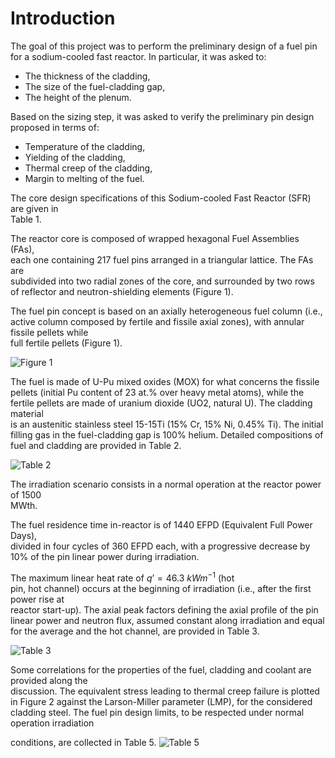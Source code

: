 # Introduction

The	goal of	this project was to perform the preliminary design of a fuel pin	for	a sodium-cooled fast reactor.
In particular, it was asked to:
*   The	thickness	of	the	cladding,
*   The	size	of	the	fuel-cladding	gap,
*   The	height	of	the	plenum.

Based	 on	 the	 sizing	 step,	 it was 	 asked	 to	 verify the	 preliminary	 pin	 design	
proposed	in	terms	of:
*   Temperature of	the	cladding,
*   Yielding of	the	cladding,
*   Thermal	creep of	the	cladding,
*   Margin to	melting of	the	fuel.

The	core	design	specifications	of	this	Sodium-cooled	Fast	Reactor	(SFR)	are	given	in	
Table 1.

The	reactor	core	is	composed	of wrapped	hexagonal	Fuel	Assemblies	(FAs),	
each	 one	 containing	 217	 fuel	 pins	 arranged	 in	 a	 triangular	 lattice.	 The	 FAs	 are	
subdivided	into	two	radial	zones	of	the	core,	and surrounded	by	two	rows	of reflector
and	neutron-shielding	elements	(Figure	1).


The fuel	 pin	 concept	 is	 based	 on	 an	 axially	 heterogeneous	 fuel	 column	 (i.e.,	 active	
column	composed	by	 fertile	and	 fissile	axial	zones),	with annular	 fissile	pellets while	
full	 fertile	pellets (Figure	1).

![Figure 1](https://github.com/user-attachments/assets/318996c4-4770-44b1-9871-6fde81b9b1d7)

The	 fuel	is	made	 of	U-Pu	mixed	 oxides	(MOX)	for	what	concerns	the	fissile	pellets	(initial	Pu	content	of	23	at.%	over	heavy	metal atoms),	while	the	fertile	pellets	are	made	of	uranium	dioxide (UO2,	natural	U).	The	cladding material	
is	an	austenitic stainless steel 15-15Ti	(15%	Cr,	15%	Ni,	0.45%	Ti). The	initial	filling	gas	
in	the	fuel-cladding	gap	is	100%	helium.	Detailed	compositions	of	fuel	and	cladding	are	
provided	in	Table	2.	

![Table 2](https://github.com/user-attachments/assets/a6c32bf1-e6d6-4b8c-8b7f-7a427605cc68)


The	irradiation	scenario	consists	in	a	normal	operation	at	the	reactor	power	of	1500	
MWth.

The	fuel	residence	time	in-reactor	is	of	1440	EFPD	(Equivalent	Full	Power	Days),	
divided	in	four	cycles	of	360	EFPD	each,	with	a	progressive	decrease	by	10%	of	the	pin	
linear	power	during	irradiation.	

The	maximum	linear	heat	rate	of	$q’	=	46.3	\ kW	m^{-1}$ (hot	
pin,	hot	channel)	occurs	at	the	beginning	of	irradiation	(i.e.,	after	the	first	power	rise	at	
reactor	start-up).	The	axial	peak	factors	defining	the	axial	profile	of	the	pin	linear	power
and	neutron	flux,	assumed	constant	along	irradiation	and	equal	for	the	average	and	the	
hot	channel,	are	provided	in	Table	3.

![Table 3](https://github.com/user-attachments/assets/72e1df2b-c00e-490e-96e0-84eec7cfec45)

Some correlations	for	the	properties	of	the	fuel,	cladding	and	coolant	are	provided	along the	
discussion.	The	equivalent	stress	leading	 to	thermal	creep	 failure	is	plotted	in	Figure	2
against	the	Larson-Miller	parameter	(LMP),	for	the	considered	cladding	steel.
The	 fuel	 pin	 design	 limits, to	 be	 respected	 under	 normal	 operation irradiation

conditions,	are	collected	in	Table	5.
![Table 5](https://github.com/user-attachments/assets/9bf07511-6486-4d04-9884-a47686c13d7e)

